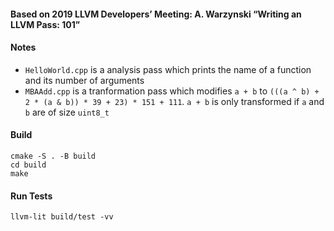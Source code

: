 #### Based on 2019 LLVM Developers’ Meeting: A. Warzynski “Writing an LLVM Pass: 101”

#### Notes
* `HelloWorld.cpp` is a analysis pass which prints the name of a function and its number of arguments
* `MBAAdd.cpp` is a tranformation pass which modifies `a + b` to `(((a ^ b) + 2 * (a & b)) * 39 + 23) * 151 + 111`. `a + b` is only transformed if `a` and `b` are of size `uint8_t` 


#### Build
```
cmake -S . -B build
cd build
make
```

#### Run Tests
```
llvm-lit build/test -vv
```
